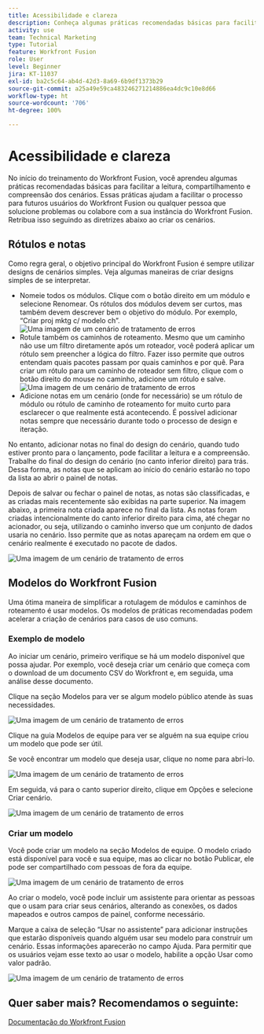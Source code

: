 ```yaml
---
title: Acessibilidade e clareza
description: Conheça algumas práticas recomendadas básicas para facilitar a leitura, o compartilhamento e a compreensão de cenários.
activity: use
team: Technical Marketing
type: Tutorial
feature: Workfront Fusion
role: User
level: Beginner
jira: KT-11037
exl-id: ba2c5c64-ab4d-42d3-8a69-6b9df1373b29
source-git-commit: a25a49e59ca483246271214886ea4dc9c10e8d66
workflow-type: ht
source-wordcount: '706'
ht-degree: 100%

---
```


# Acessibilidade e clareza

No início do treinamento do Workfront Fusion, você aprendeu algumas práticas recomendadas básicas para facilitar a leitura, compartilhamento e compreensão dos cenários. Essas práticas ajudam a facilitar o processo para futuros usuários do Workfront Fusion ou qualquer pessoa que solucione problemas ou colabore com a sua instância do Workfront Fusion. Retribua isso seguindo as diretrizes abaixo ao criar os cenários.

## Rótulos e notas

Como regra geral, o objetivo principal do Workfront Fusion é sempre utilizar designs de cenários simples. Veja algumas maneiras de criar designs simples de se interpretar.

* Nomeie todos os módulos. Clique com o botão direito em um módulo e selecione Renomear. Os rótulos dos módulos devem ser curtos, mas também devem descrever bem o objetivo do módulo. Por exemplo, “Criar proj mktg c/ modelo ch”.
  ![Uma imagem de um cenário de tratamento de erros](assets/design-optimization-and-testing-1.png)
* Rotule também os caminhos de roteamento. Mesmo que um caminho não use um filtro diretamente após um roteador, você poderá aplicar um rótulo sem preencher a lógica do filtro. Fazer isso permite que outros entendam quais pacotes passam por quais caminhos e por quê. Para criar um rótulo para um caminho de roteador sem filtro, clique com o botão direito do mouse no caminho, adicione um rótulo e salve.
  ![Uma imagem de um cenário de tratamento de erros](assets/design-optimization-and-testing-2.png)
* Adicione notas em um cenário (onde for necessário) se um rótulo de módulo ou rótulo de caminho de roteamento for muito curto para esclarecer o que realmente está acontecendo. É possível adicionar notas sempre que necessário durante todo o processo de design e iteração.

No entanto, adicionar notas no final do design do cenário, quando tudo estiver pronto para o lançamento, pode facilitar a leitura e a compreensão. Trabalhe do final do design do cenário (no canto inferior direito) para trás. Dessa forma, as notas que se aplicam ao início do cenário estarão no topo da lista ao abrir o painel de notas.

Depois de salvar ou fechar o painel de notas, as notas são classificadas, e as criadas mais recentemente são exibidas na parte superior. Na imagem abaixo, a primeira nota criada aparece no final da lista. As notas foram criadas intencionalmente do canto inferior direito para cima, até chegar no acionador, ou seja, utilizando o caminho inverso que um conjunto de dados usaria no cenário. Isso permite que as notas apareçam na ordem em que o cenário realmente é executado no pacote de dados.

![Uma imagem de um cenário de tratamento de erros](assets/design-optimization-and-testing-3.png)

## Modelos do Workfront Fusion

Uma ótima maneira de simplificar a rotulagem de módulos e caminhos de roteamento é usar modelos. Os modelos de práticas recomendadas podem acelerar a criação de cenários para casos de uso comuns.

### Exemplo de modelo

Ao iniciar um cenário, primeiro verifique se há um modelo disponível que possa ajudar. Por exemplo, você deseja criar um cenário que começa com o download de um documento CSV do Workfront e, em seguida, uma análise desse documento.

Clique na seção Modelos para ver se algum modelo público atende às suas necessidades.

![Uma imagem de um cenário de tratamento de erros](assets/design-optimization-and-testing-4.png)

Clique na guia Modelos de equipe para ver se alguém na sua equipe criou um modelo que pode ser útil.

Se você encontrar um modelo que deseja usar, clique no nome para abri-lo.

![Uma imagem de um cenário de tratamento de erros](assets/design-optimization-and-testing-5.png)

Em seguida, vá para o canto superior direito, clique em Opções e selecione Criar cenário.

![Uma imagem de um cenário de tratamento de erros](assets/design-optimization-and-testing-6.png)

### Criar um modelo

Você pode criar um modelo na seção Modelos de equipe. O modelo criado está disponível para você e sua equipe, mas ao clicar no botão Publicar, ele pode ser compartilhado com pessoas de fora da equipe.

![Uma imagem de um cenário de tratamento de erros](assets/design-optimization-and-testing-7.png)

Ao criar o modelo, você pode incluir um assistente para orientar as pessoas que o usam para criar seus cenários, alterando as conexões, os dados mapeados e outros campos de painel, conforme necessário.

Marque a caixa de seleção “Usar no assistente” para adicionar instruções que estarão disponíveis quando alguém usar seu modelo para construir um cenário. Essas informações aparecerão no campo Ajuda. Para permitir que os usuários vejam esse texto ao usar o modelo, habilite a opção Usar como valor padrão.

![Uma imagem de um cenário de tratamento de erros](assets/design-optimization-and-testing-8.png)

## Quer saber mais? Recomendamos o seguinte:

[Documentação do Workfront Fusion](https://experienceleague.adobe.com/docs/workfront/using/adobe-workfront-fusion/workfront-fusion-2.html?lang=br)
